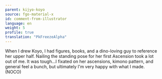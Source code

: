 ```yaml
---
parent: kijyo-koyo
source: fgo-material-x
id: comment-from-illustrator
language: en
weight: 5
profile: true
translation: "PkFreezeAlpha"
---
```


When I drew Koyo, I had figures, books, and a dino-loving guy to reference her upper half. Nailing the standing pose for her first Ascension took a lot out of me. It was tough…I fixated on her ascensions, kimono pattern, and general feel a bunch, but ultimately I'm very happy with what I made. (NOCO)
